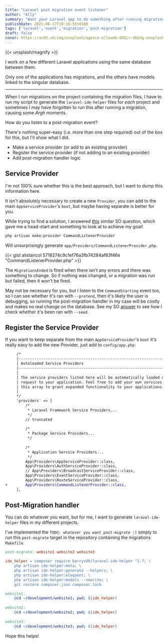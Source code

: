 ```yaml
---
title: "Laravel post migration event listener"
author: "Ally"
summary: "Want your Laravel app to do something after running migrations? Here's how I did it."
publishDate: 2021-06-17T19:16:55+0100
tags: ['laravel','event','migration','post-migration']
draft: false
cover: https://ac93.uk/img/unsplash/agence-olloweb-d9ILr-dbEdg-unsplash.jpg
---
```


{{< unsplash/magnify >}}

I work on a few different Laravel applications using the same database between them.

Only one of the applications has migrations, and the others have models linked to the singular database.

---

When I run migrations on the project containing the migration files, I have to run my script to generate the `laravel-ide-helper` files for *each* project and sometimes I may have forgotten to run this after running a migration, causing some *Argh* moments.

How do you listen to a post-migration event?

There's nothing super-easy (i.e. more than one step required) out of the box for this, but I'll show what I did.

- Make a service provider (or add to an existing provider)
- Register the service provider (if not adding to an existing provider)
- Add post-migration handler logic

## Service Provider

I'm not 100% sure whether this is the best approach, but I want to dump this information here.

It isn't absolutely necessary to create a new `Provider`, you can add to the main `AppServiceProvider`'s `boot`, but maybe having separate is better for you.

While trying to find a solution, I answered [this](https://stackoverflow.com/questions/63194721) similar SO question, which gave me a head-start and something to look at to achieve my goal!

```bash
php artisan make:provider CommandListenerProvider
```

Will unsurprisingly generate `app/Providers/CommandListenerProvider.php`.

{{< gist alistaircol 5716274c9c1ef76a3fb74284af83f46e "CommandListenerProvider.php" >}}

The `MigrationsEnded` is fired when there isn't any errors and there was something to change. So if nothing was changed, or a migration was run but failed, then it won't be fired.

May not be necessary for you, but I listen to the `CommandStarting` event too, so I can see whether it's ran with `--pretend`, then it's likely the user is debugging, so running the post-migration handler in my case will be costly and makes no real change on the database. See my SO [answer](https://stackoverflow.com/questions/63194721/laravel-intercept-multi-parameter-artisan-event/68025467#68025467) to see how I check whether it's been ran with `--seed`.

## Register the Service Provider

If you want to keep separate from the main `AppServiceProvider`'s `boot` it's really easy to add the new Provider, just add to `config/app.php`:

```diff
     /*
     |--------------------------------------------------------------------------
     | Autoloaded Service Providers
     |--------------------------------------------------------------------------
     |
     | The service providers listed here will be automatically loaded on the
     | request to your application. Feel free to add your own services to
     | this array to grant expanded functionality to your applications.
     |
     */
     'providers' => [
         /*
          * Laravel Framework Service Providers...
          */
         // truncated
         
         /*
          * Package Service Providers...
          */
          
         /*
          * Application Service Providers...
          */
         App\Providers\AppServiceProvider::class,
         App\Providers\AuthServiceProvider::class,
         // App\Providers\BroadcastServiceProvider::class,
         App\Providers\EventServiceProvider::class,
         App\Providers\RouteServiceProvider::class,
+        App\Providers\CommandListenerProvider::class,
     ],
```

## Post-Migration handler

You can do whatever you want, but for me, I want to generate `laravel-ide-helper` files in my different projects.

I've implemented the `TODO: whatever you want post-migrate :)` simply to run this `post-migrate` target in the repository containing the migrations `Makefile`.

```makefile
post-migrate: website1 website2 website3

ide_helper = composer require barryvdh/laravel-ide-helper ^2.7; \
	php artisan ide-helper:meta; \
	php artisan ide-helper:generate --helpers; \
	php artisan ide-helper:eloquent; \
	php artisan ide-helper:models --nowrite; \
	git restore composer.json composer.lock

website1:
	@cd ~/development/website1; pwd; ${ide_helper}
	
website2:
	@cd ~/development/website2; pwd; ${ide_helper}
	
website3:
	@cd ~/development/website3; pwd; ${ide_helper}
```

Hope this helps!
